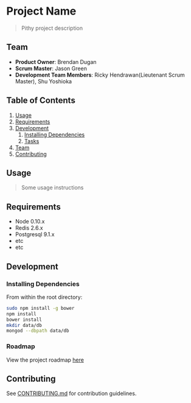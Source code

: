 # Project Name

> Pithy project description

## Team

  - __Product Owner__: Brendan Dugan
  - __Scrum Master__: Jason Green
  - __Development Team Members__: Ricky Hendrawan(Lieutenant Scrum Master), Shu Yoshioka

## Table of Contents

1. [Usage](#Usage)
1. [Requirements](#requirements)
1. [Development](#development)
    1. [Installing Dependencies](#installing-dependencies)
    1. [Tasks](#tasks)
1. [Team](#team)
1. [Contributing](#contributing)

## Usage

> Some usage instructions

## Requirements

- Node 0.10.x
- Redis 2.6.x
- Postgresql 9.1.x
- etc
- etc

## Development

### Installing Dependencies

From within the root directory:

```sh
sudo npm install -g bower
npm install
bower install
mkdir data/db
mongod --dbpath data/db
```

### Roadmap

View the project roadmap [here](LINK_TO_PROJECT_ISSUES)


## Contributing

See [CONTRIBUTING.md](CONTRIBUTING.md) for contribution guidelines.